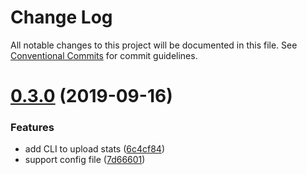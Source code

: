 # Change Log

All notable changes to this project will be documented in this file.
See [Conventional Commits](https://conventionalcommits.org) for commit guidelines.

# [0.3.0](https://github.com/smooth-code/bundle-analyzer-javascript/tree/master/packages/core/compare/v0.2.1...v0.3.0) (2019-09-16)


### Features

* add CLI to upload stats ([6c4cf84](https://github.com/smooth-code/bundle-analyzer-javascript/tree/master/packages/core/commit/6c4cf84))
* support config file ([7d66601](https://github.com/smooth-code/bundle-analyzer-javascript/tree/master/packages/core/commit/7d66601))
